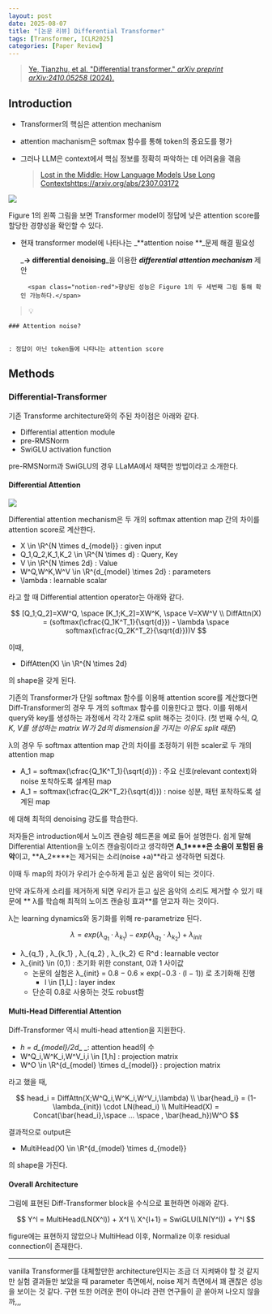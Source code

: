 ```yaml
---
layout: post
date: 2025-08-07
title: "[논문 리뷰] Differential Transformer"
tags: [Transformer, ICLR2025]
categories: [Paper Review]
---
```


> [Ye, Tianzhu, et al. "Differential transformer." ](https://arxiv.org/abs/2410.05258)[_arXiv preprint arXiv:2410.05258_](https://arxiv.org/abs/2410.05258)[ (2024).](https://arxiv.org/abs/2410.05258)



## Introduction

- Transformer의 핵심은 attention mechanism
- attention machanism은 softmax 함수를 통해 token의 중요도를 평가
- 그러나 LLM은 context에서 핵심 정보를 정확히 파악하는 데 어려움을 겪음

	> [Lost in the Middle: How Language Models Use Long Contextshttps://arxiv.org/abs/2307.03172](https://arxiv.org/abs/2307.03172)


![](https://prod-files-secure.s3.us-west-2.amazonaws.com/542b861c-36a8-4051-84e5-8804b6728dba/9083ea56-691a-4752-ae26-47f403431ac8/image.png?X-Amz-Algorithm=AWS4-HMAC-SHA256&X-Amz-Content-Sha256=UNSIGNED-PAYLOAD&X-Amz-Credential=ASIAZI2LB46636QLNOLC%2F20250823%2Fus-west-2%2Fs3%2Faws4_request&X-Amz-Date=20250823T070050Z&X-Amz-Expires=3600&X-Amz-Security-Token=IQoJb3JpZ2luX2VjEM7%2F%2F%2F%2F%2F%2F%2F%2F%2F%2FwEaCXVzLXdlc3QtMiJHMEUCIDlMs5XPxwJYvO3DLw85dRPDjbMYoK1tpDHLLkp04zUcAiEAoD4QbJeHstUZYdN7IH3U5a4jCaH3YTgt8PU4UJrkjFMq%2FwMIJxAAGgw2Mzc0MjMxODM4MDUiDGUV8YTodSob2C4UpSrcA5GAig8bW5vvBc1d4iVDcgH%2Fu723e%2BwMCd%2BkDr6KdP%2BPJdknySZtPrXFrcAm75YNxaszy7rdg2RNQRCLE9Jd%2FMIeg%2Bh31Zuf8qaKL0MoFZNcXGeLJYtDV7tFkanjB09aezvLlQ3Uz0DPIg2SHDArIK8KXvQvzBNp3wlM3mFU1uPgQoxzBFNoqeXv85lf01jyEHtEovpDrD4nwDuvkTpLRl7tMC6GHIRlYMGEvwM9YXJc5IjOqKIxOiCXMfAkvCCFaUSS%2BVNPNwatrzTDqvcHy8Ft99juUjToQ4EUmsSUxcSk2uei56R8TdoJzO%2BF60RSDePv6Wzk3d3Hh%2Fg7cxQVcZBwP06s2H%2FumIB0L%2BDF1UObSB0tWTU93UCACfBuyHzWjk1kt%2FUz02nomitRB61vrwbLZPuoGPgAwbhYUvN6fV%2BgNEiwEcK0CV1Xqau9RbakR76eNM5R9dRDlpfK30uzA9NU1CgFvnJx3gKngKpLufWL%2FkSoA%2Ff6hZNZ1qxUfq1t9ZF9TxHiiINqm6KDeZ%2Fvsb%2BnHYro7Nxp50W6nL0i%2BbKEihZzHJW43nJrbiDtULvkofvUHE%2BIAa3%2B1NMaONWKyWOXgRSOKCf74uWklXyv6BYdo6vUfti6sNiiCHznMLKypcUGOqUBgpSye8kp8swMfwY3anrqzAcECjrMPQKJwYndw5YuWSFkG7q7ua9SYi%2BUXOJRRl7i%2BkFv%2BLKHzVW1Sa3eIKAjIDM1Sy0B%2BhoY%2FGlpAxpsPj%2Fem2oot0pgcn0Ej8z3oqt%2FA4HMhQHSdw0KpClE7JY9IJ9d2X454k9lefxGpPeHkpxigT7%2BKRJQiTuPselSGVeXsyXLeuKLZZjrqj8yLD8Njl6ScGUq&X-Amz-Signature=c8610bc1752740f289eba718ec5f31a866791c41c571be50f77a212632f04abd&X-Amz-SignedHeaders=host&x-amz-checksum-mode=ENABLED&x-id=GetObject)


Figure 1의 왼쪽 그림을 보면 Transformer model이 정답에 낮은 attention score를 할당한 경향성을 확인할 수 있다.

- 현재 transformer model에 나타나는 _**attention noise **_문제 해결 필요성

	_**→ differential denoising**_을 이용한 _**differential attention mechanism**_ 제안


		<span class="notion-red">향상된 성능은 Figure 1의 두 세번째 그림 통해 확인 가능하다.</span>


> 💡 


	### Attention noise?


	: 정답이 아닌 token들에 나타나는 attention score



## Methods



### Differential-Transformer


기존 Transforme architecture와의 주된 차이점은 아래와 같다.

- Differential attention module
- pre-RMSNorm
- SwiGLU activation function

pre-RMSNorm과 SwiGLU의 경우 LLaMA에서 채택한 방법이라고 소개한다.



#### Differential Attention


![](https://prod-files-secure.s3.us-west-2.amazonaws.com/542b861c-36a8-4051-84e5-8804b6728dba/116d70b2-1963-4810-9167-f4c7d8a06e8f/image.png?X-Amz-Algorithm=AWS4-HMAC-SHA256&X-Amz-Content-Sha256=UNSIGNED-PAYLOAD&X-Amz-Credential=ASIAZI2LB46636QLNOLC%2F20250823%2Fus-west-2%2Fs3%2Faws4_request&X-Amz-Date=20250823T070050Z&X-Amz-Expires=3600&X-Amz-Security-Token=IQoJb3JpZ2luX2VjEM7%2F%2F%2F%2F%2F%2F%2F%2F%2F%2FwEaCXVzLXdlc3QtMiJHMEUCIDlMs5XPxwJYvO3DLw85dRPDjbMYoK1tpDHLLkp04zUcAiEAoD4QbJeHstUZYdN7IH3U5a4jCaH3YTgt8PU4UJrkjFMq%2FwMIJxAAGgw2Mzc0MjMxODM4MDUiDGUV8YTodSob2C4UpSrcA5GAig8bW5vvBc1d4iVDcgH%2Fu723e%2BwMCd%2BkDr6KdP%2BPJdknySZtPrXFrcAm75YNxaszy7rdg2RNQRCLE9Jd%2FMIeg%2Bh31Zuf8qaKL0MoFZNcXGeLJYtDV7tFkanjB09aezvLlQ3Uz0DPIg2SHDArIK8KXvQvzBNp3wlM3mFU1uPgQoxzBFNoqeXv85lf01jyEHtEovpDrD4nwDuvkTpLRl7tMC6GHIRlYMGEvwM9YXJc5IjOqKIxOiCXMfAkvCCFaUSS%2BVNPNwatrzTDqvcHy8Ft99juUjToQ4EUmsSUxcSk2uei56R8TdoJzO%2BF60RSDePv6Wzk3d3Hh%2Fg7cxQVcZBwP06s2H%2FumIB0L%2BDF1UObSB0tWTU93UCACfBuyHzWjk1kt%2FUz02nomitRB61vrwbLZPuoGPgAwbhYUvN6fV%2BgNEiwEcK0CV1Xqau9RbakR76eNM5R9dRDlpfK30uzA9NU1CgFvnJx3gKngKpLufWL%2FkSoA%2Ff6hZNZ1qxUfq1t9ZF9TxHiiINqm6KDeZ%2Fvsb%2BnHYro7Nxp50W6nL0i%2BbKEihZzHJW43nJrbiDtULvkofvUHE%2BIAa3%2B1NMaONWKyWOXgRSOKCf74uWklXyv6BYdo6vUfti6sNiiCHznMLKypcUGOqUBgpSye8kp8swMfwY3anrqzAcECjrMPQKJwYndw5YuWSFkG7q7ua9SYi%2BUXOJRRl7i%2BkFv%2BLKHzVW1Sa3eIKAjIDM1Sy0B%2BhoY%2FGlpAxpsPj%2Fem2oot0pgcn0Ej8z3oqt%2FA4HMhQHSdw0KpClE7JY9IJ9d2X454k9lefxGpPeHkpxigT7%2BKRJQiTuPselSGVeXsyXLeuKLZZjrqj8yLD8Njl6ScGUq&X-Amz-Signature=98718e2b73c52d58290a72b5b9c87e65324127b98bae5b0b6aa3afc573c4ad96&X-Amz-SignedHeaders=host&x-amz-checksum-mode=ENABLED&x-id=GetObject)


Differential attention mechanism은 두 개의 softmax attention map 간의 차이를 attention score로 계산한다.

- X \in \R^{N \times d\_{model}} : given input
- Q\_1,Q\_2,K\_1,K\_2 \in \R^{N \times d} : Query, Key
- V \in \R^{N \times 2d} : Value
- W^Q,W^K,W^V \in \R^{d\_{model} \times 2d} : parameters
- \lambda : learnable scalar

라고 할 때 Differential attention operator는 아래와 같다.


$$
[Q_1;Q_2]=XW^Q, \space [K_1;K_2]=XW^K, \space V=XW^V \\
DiffAttn(X) = (softmax(\cfrac{Q_1K^T_1}{\sqrt{d}}) - \lambda \space softmax(\cfrac{Q_2K^T_2}{\sqrt{d}}))V
$$


이때,

- DiffAtten(X) \in \R^{N \times 2d}

의 shape을 갖게 된다.


기존의 Transformer가 단일 softmax 함수를 이용해 attention score를 계산했다면 Diff-Transformer의 경우 두 개의 softmax 함수를 이용한다고 했다. 이를 위해서 query와 key를 생성하는 과정에서 각각 2개로 split 해주는 것이다. <span class="notion-red">(첫 번째 수식, </span><span class="notion-red">_Q, K, V를 생성하는 matrix W가 2d의 dismension을 가지는 이유도 split 때문_</span><span class="notion-red">)</span>


 λ의 경우 두 softmax attention map 간의 차이를 조정하기 위한 scaler로 두 개의 attention map

- A\_1 = softmax(\cfrac{Q\_1K^T\_1}{\sqrt{d}}) : 주요 신호(relevant context)와 noise 포착하도록 설계된 map
- A\_1 = softmax(\cfrac{Q\_2K^T\_2}{\sqrt{d}}) : noise 성분, 패턴 포착하도록 설계된 map 

에 대해 최적의 denoising 강도를 학습한다.


저자들은 introduction에서 노이즈 캔슬링 헤드폰을 예로 들어 설명한다. 쉽게 말해 Differential Attention을 노이즈 캔슬링이라고 생각하면 **A\_1****은 소음이 포함된 음악**이고, **A\_2****는 제거되는 소리(noise +a)**라고 생각하면 되겠다. 


이때 두 map의 차이가 우리가 순수하게 듣고 싶은 음악이 되는 것이다. 


만약 과도하게 소리를 제거하게 되면 우리가 듣고 싶은 음악의 소리도 제거할 수 있기 때문에 ** λ를 학습해 최적의 노이즈 캔슬링 효과**를 얻고자 하는 것이다.


λ는 learning dynamics와 동기화를 위해 re-parametrize 된다.


$$
\lambda = exp(\lambda_{q_1} \cdot \lambda_{k_1}) - exp(\lambda_{q_2} \cdot \lambda_{k_2}) + \lambda_{init}
$$

- λ\_{q\_1} , λ\_{k\_1} , λ\_{q\_2} , λ\_{k\_2} ∈ R^d : learnable vector
- λ\_{init} \in (0,1) : 초기화 위한 constant, 0과 1 사이값
	- 논문의 실험은 λ\_{init} = 0.8 − 0.6 × exp(−0.3 · (l − 1)) 로 초기화해 진행
		- l \in [1,L] : layer index
	- 단순히 0.8로 사용하는 것도 robust함


#### **Multi-Head Differential Attention**


Diff-Transformer 역시 multi-head attention을 지원한다.

- _h = d\_{model}/2d__ _: attention head의 수
- W^Q\_i,W^K\_i,W^V\_i,i \in [1,h] : projection matrix
- W^O \in \R^{d\_{model} \times d\_{model}} : projection matrix

라고 했을 때,


$$
head_i = DiffAttn(X;W^Q_i,W^K_i,W^V_i,\lambda) \\
\bar{head_i} = (1-\lambda_{init}) \cdot LN(head_i) \\
MultiHead(X) = Concat(\bar{head_i},\space ... \space , \bar{head_h})W^O
$$


결과적으로 output은

- MultiHead(X) \in \R^{d\_{model} \times d\_{model}}

의 shape을 가진다.



#### Overall Architecture


그림에 표현된 Diff-Transformer block을 수식으로 표현하면 아래와 같다.


$$
Y^l = MultiHead(LN(X^l)) + X^l \\
X^{l+1} = SwiGLU(LN(Y^l)) + Y^l
$$


figure에는 표현하지 않았으나 MultiHead 이후, Normalize 이후 residual connection이 존재한다.


---


vanilla Transformer를 대체할만한 architecture인지는 조금 더 지켜봐야 할 것 같지만 실험 결과들만 보았을 때 parameter 측면에서, noise 제거 측면에서 꽤 괜찮은 성능을 보이는 것 같다. 구현 또한 어려운 편이 아니라 관련 연구들이 곧 쏟아져 나오지 않을까,,,


